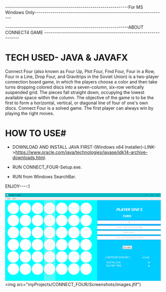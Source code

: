 --------------------------------------------------------------For MS Windows Only------------------------------------------------------------------


--------------------------------------------------------------ABOUT CONNECT4 GAME -----------------------------------------------------------------

# TECH USED- JAVA & JAVAFX


Connect Four (also known as Four Up, Plot Four, Find Four, Four in a Row, Four in a Line, Drop Four, and Gravitrips in the Soviet Union) is a two-player connection board game, in which the players choose a color and then take turns dropping colored discs into a seven-column, six-row vertically suspended grid. The pieces fall straight down, occupying the lowest available space within the column. The objective of the game is to be the first to form a horizontal, vertical, or diagonal line of four of one's own discs. Connect Four is a solved game. The first player can always win by playing the right moves.

# HOW TO USE# 
 
 
* DOWNLOAD AND INSTALL JAVA FIRST-(Windows x64 Installer)-LINK->https://www.oracle.com/java/technologies/javase/jdk14-archive-downloads.html.

* RUN CONNECT_FOUR-Setup.exe.

* RUN from Windows SearchBar.

ENJOY----:)


![](CONNECT_FOUR\Screenshots\1.png)
<img src="myProjects/CONNECT_FOUR/Screenshots/images.jfif")
